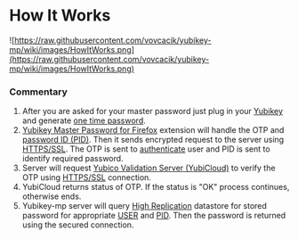 # How It Works #

![https://raw.githubusercontent.com/vovcacik/yubikey-mp/wiki/images/HowItWorks.png](https://raw.githubusercontent.com/vovcacik/yubikey-mp/wiki/images/HowItWorks.png)

### Commentary ###
  1. After you are asked for your master password just plug in your [Yubikey](http://www.yubico.com/yubikey) and generate [one time password](http://en.wikipedia.org/wiki/One_time_password).
  1. [Yubikey Master Password for Firefox](https://addons.mozilla.org/cs/firefox/addon/yubikey-master-password-ff/) extension will handle the OTP and [password ID (PID)](TutorialDatastore#PID). Then it sends encrypted request to the server using [HTTPS/SSL](http://en.wikipedia.org/wiki/Https). The OTP is sent to [authenticate](http://en.wikipedia.org/wiki/Authentication) user and PID is sent to identify required password.
  1. Server will request [Yubico Validation Server (YubiCloud)](http://www.yubico.com/for-developers) to verify the OTP using [HTTPS/SSL](http://en.wikipedia.org/wiki/Https) connection.
  1. YubiCloud returns status of OTP. If the status is "OK" process continues, otherwise ends.
  1. Yubikey-mp server will query [High Replication](http://code.google.com/appengine/docs/java/datastore/hr/) datastore for stored password for appropriate [USER](TutorialDatastore#USER) and [PID](TutorialDatastore#PID). Then the password is returned using the secured connection.